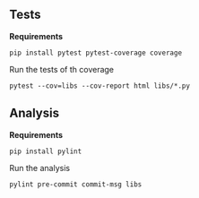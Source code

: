 Tests
-----

**Requirements**

`pip install pytest pytest-coverage coverage`

Run the tests of th coverage

`pytest --cov=libs --cov-report html libs/*.py`

Analysis
--------

**Requirements**

`pip install pylint`

Run the analysis

`pylint pre-commit commit-msg libs`
